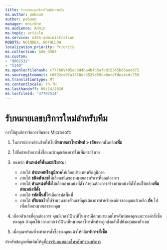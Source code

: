 ```yaml
---
title: รับหมายเลขบริการใหม่สำหรับทีม
ms.author: pebaum
author: pebaum
manager: mnirkhe
ms.audience: Admin
ms.topic: article
ms.service: o365-administration
ROBOTS: NOINDEX, NOFOLLOW
localization_priority: Priority
ms.collection: Adm_O365
ms.custom:
- "9002532"
- "5140"
ms.openlocfilehash: c777669405ac9d4ba4b4b5afbd15345b65aedd72
ms.sourcegitcommit: c6692ce0fa1358ec3529e59ca0ecdfdea4cdc759
ms.translationtype: MT
ms.contentlocale: th-TH
ms.lasthandoff: 09/14/2020
ms.locfileid: "47707514"
---
```

# <a name="get-new-service-numbers-for-teams"></a>รับหมายเลขบริการใหม่สำหรับทีม

การใช้ศูนย์การจัดการทีมของ Microsoft:

1. ในการนำทางด้านซ้ายให้ไปที่**หมายเลขโทรศัพท์ > เสียง**จากนั้นคลิก**เพิ่ม**
2. ใส่ชื่อสำหรับการสั่งซื้อและถ้าคุณต้องการให้เพิ่มคำอธิบาย
3. บนหน้า **ตำแหน่งที่ตั้งและปริมาณ** :

    - ภายใต้ **ประเทศหรือภูมิภาค**ให้เลือกประเทศหรือภูมิภาค
    - ภายใต้ **ชนิดตัวเลข**ให้เลือกชนิดของหมายเลขบริการที่คุณต้องการ
    - ภายใต้ **ตำแหน่งที่ตั้ง**ให้เลือกตำแหน่งที่ตั้ง ถ้าคุณต้องการสร้างตำแหน่งที่ตั้งใหม่ให้คลิก**เพิ่มตำแหน่งที่ตั้ง**
    - ภายใต้ **รหัสพื้นที่**ให้เลือกรหัสพื้นที่
    - ภายใต้ **ปริมาณ**ให้ใส่จำนวนของตัวเลขที่คุณต้องการสำหรับองค์กรของคุณแล้วคลิก **ถัด** ไปเพื่อเลือกหมายเลขของคุณ
    
4. เลือกตัวเลขที่คุณต้องการ คุณมีเวลา10นาทีในการเลือกหมายเลขโทรศัพท์ของคุณและวางคำสั่งซื้อของคุณ ถ้าคุณใช้เวลามากกว่า10นาทีหมายเลขโทรศัพท์จะถูกส่งกลับไปยังกลุ่มของตัวเลข
5. เมื่อคุณพร้อมที่จะทำการสั่งซื้อของคุณแล้วให้คลิก**ทำการสั่งซื้อ**

สำหรับข้อมูลเพิ่มเติมให้ดูที่[การรับหมายเลขโทรศัพท์ของบริการ](https://docs.microsoft.com/microsoftteams/getting-service-phone-numbers)
